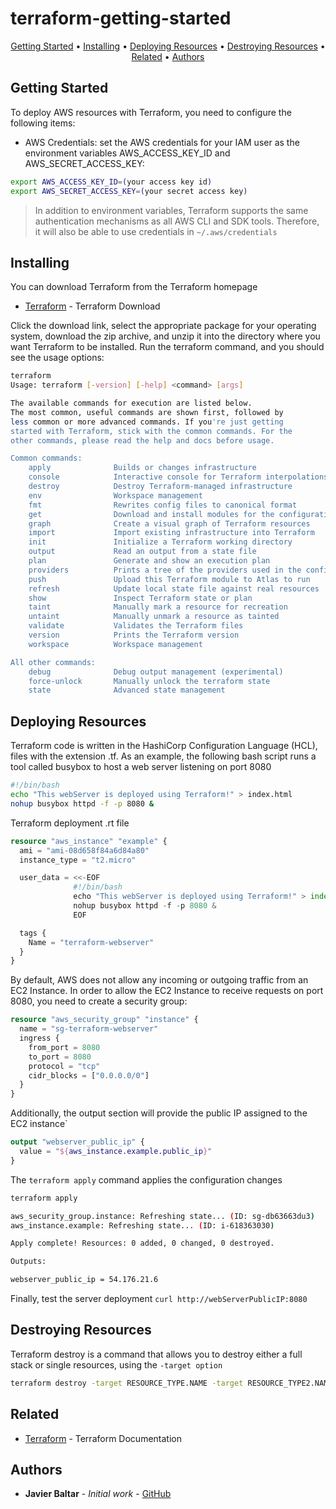 # terraform-getting-started
<p align="center">
  <a href="#Getting-Started">Getting Started</a> •
  <a href="#Installing">Installing</a> •
  <a href="#Deploying-Resources">Deploying Resources</a> •
  <a href="#Destroying-Resources">Destroying Resources</a> •
  <a href="#related">Related</a> •
  <a href="#Authors">Authors</a>
</p>

## Getting Started
To deploy AWS resources with Terraform, you need to configure the following items:
- AWS Credentials: set the AWS credentials for your IAM user as the environment variables AWS_ACCESS_KEY_ID and AWS_SECRET_ACCESS_KEY:
```bash
export AWS_ACCESS_KEY_ID=(your access key id)
export AWS_SECRET_ACCESS_KEY=(your secret access key)
```
> In addition to environment variables, Terraform supports the same authentication mechanisms as all AWS CLI and SDK tools. Therefore, it will also be able to use credentials in ```~/.aws/credentials```

## Installing

You can download Terraform from the Terraform homepage
* [Terraform](https://www.terraform.io) - Terraform Download

Click the download link, select the appropriate package for your operating system, download the zip archive, and unzip it into the directory where you want Terraform to be installed. 
Run the terraform command, and you should see the usage options:

```bash
terraform
Usage: terraform [-version] [-help] <command> [args]

The available commands for execution are listed below.
The most common, useful commands are shown first, followed by
less common or more advanced commands. If you're just getting
started with Terraform, stick with the common commands. For the
other commands, please read the help and docs before usage.

Common commands:
    apply              Builds or changes infrastructure
    console            Interactive console for Terraform interpolations
    destroy            Destroy Terraform-managed infrastructure
    env                Workspace management
    fmt                Rewrites config files to canonical format
    get                Download and install modules for the configuration
    graph              Create a visual graph of Terraform resources
    import             Import existing infrastructure into Terraform
    init               Initialize a Terraform working directory
    output             Read an output from a state file
    plan               Generate and show an execution plan
    providers          Prints a tree of the providers used in the configuration
    push               Upload this Terraform module to Atlas to run
    refresh            Update local state file against real resources
    show               Inspect Terraform state or plan
    taint              Manually mark a resource for recreation
    untaint            Manually unmark a resource as tainted
    validate           Validates the Terraform files
    version            Prints the Terraform version
    workspace          Workspace management

All other commands:
    debug              Debug output management (experimental)
    force-unlock       Manually unlock the terraform state
    state              Advanced state management
```

## Deploying Resources

Terraform code is written in the HashiCorp Configuration Language (HCL), files with the extension .tf. 
As an example, the following bash script runs a tool called busybox to host a web server listening on port 8080
```bash
#!/bin/bash
echo "This webServer is deployed using Terraform!" > index.html
nohup busybox httpd -f -p 8080 &
```

Terraform deployment .rt file

```terraform
resource "aws_instance" "example" {
  ami = "ami-08d658f84a6d84a80"
  instance_type = "t2.micro"

  user_data = <<-EOF
              #!/bin/bash
              echo "This webServer is deployed using Terraform!" > index.html
              nohup busybox httpd -f -p 8080 &
              EOF

  tags {
    Name = "terraform-webserver"
  }
}

```

By default, AWS does not allow any incoming or outgoing traffic from an EC2 Instance. In order to allow the EC2 Instance to receive requests on port 8080, you need to create a security group:

```terraform
resource "aws_security_group" "instance" {
  name = "sg-terraform-webserver"
  ingress {
    from_port = 8080
    to_port = 8080
    protocol = "tcp"
    cidr_blocks = ["0.0.0.0/0"]
  }
}
```

Additionally, the output section will provide the public IP assigned to the EC2 instance`

```terraform
output "webserver_public_ip" {
  value = "${aws_instance.example.public_ip}"
}

```
The ```terraform apply``` command applies the configuration changes

```bash
terraform apply

aws_security_group.instance: Refreshing state... (ID: sg-db63663du3)
aws_instance.example: Refreshing state... (ID: i-618363030)

Apply complete! Resources: 0 added, 0 changed, 0 destroyed.

Outputs:

webserver_public_ip = 54.176.21.6
```

Finally, test the server deployment ```curl http://webServerPublicIP:8080```

## Destroying Resources

Terraform destroy is a command that allows you to destroy either a full stack or single resources, using the ```-target option```

```bash
terraform destroy -target RESOURCE_TYPE.NAME -target RESOURCE_TYPE2.NAME
```

## Related
* [Terraform](https://www.terraform.io/docs/index.html) - Terraform Documentation
 
## Authors
* **Javier Baltar** - *Initial work* - [GitHub](https://github.com/JavierBaltar)

